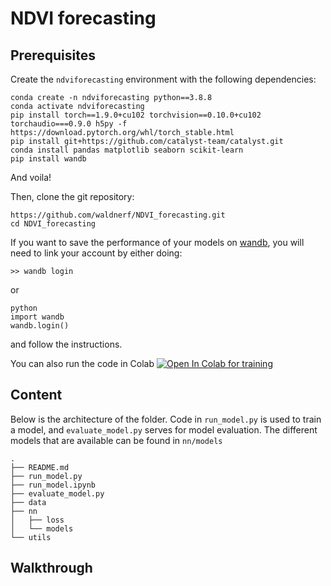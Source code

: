 # NDVI forecasting


## Prerequisites
Create the `ndviforecasting` environment with the following dependencies:
```
conda create -n ndviforecasting python==3.8.8
conda activate ndviforecasting
pip install torch==1.9.0+cu102 torchvision==0.10.0+cu102 torchaudio===0.9.0 h5py -f https://download.pytorch.org/whl/torch_stable.html
pip install git+https://github.com/catalyst-team/catalyst.git
conda install pandas matplotlib seaborn scikit-learn
pip install wandb
```
And voila!

Then, clone the git repository:
```
https://github.com/waldnerf/NDVI_forecasting.git
cd NDVI_forecasting
```

If you want to save the performance of your models on [wandb](https://wandb.ai/site), you will need to link your account by either doing:
```
>> wandb login
```
or 
```
python
import wandb
wandb.login()
```
and follow the instructions.

You can also run the code in Colab
[![Open In Colab for training](https://colab.research.google.com/assets/colab-badge.svg)](https://colab.research.google.com/drive/1QRjeANLL3h0r4ax_Fp5iDkMwLQtisYK6?usp=sharing)

## Content

Below is the architecture of the folder. Code in `run_model.py` is used to train a model, and `evaluate_model.py` serves for model evaluation. The different models that are available can be found in `nn/models`

```
.
├── README.md
├── run_model.py
├── run_model.ipynb
├── evaluate_model.py
├── data
├── nn
│   ├── loss
│   └── models
└── utils
```

## Walkthrough

